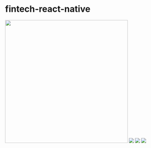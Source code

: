 # fintech-react-native

<img src= "https://user-images.githubusercontent.com/33335391/154593949-357ce64f-713f-41ef-801f-49db78856998.png" width='400' height='400' />


<img src= "https://user-images.githubusercontent.com/33335391/154594034-3ceb1bda-7233-491d-9b2c-a0ff91742989.png" />



<img src= "https://user-images.githubusercontent.com/33335391/154594126-57edb85f-e9e8-4d66-b3e2-095925a25268.png" />


<img src= "https://user-images.githubusercontent.com/33335391/154594175-7a53f55f-9c40-457e-a51e-4b0375650289.png" />


